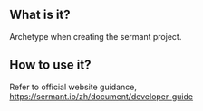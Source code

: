 ## What is it?
Archetype when creating the sermant project.

## How to use it?
Refer to official website guidance, https://sermant.io/zh/document/developer-guide
